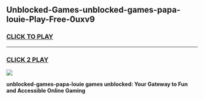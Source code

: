 
## Unblocked-Games-unblocked-games-papa-louie-Play-Free-0uxv9
<h3>
<a href="https://premium76.site?title=unblocked-games-papa-louie&ref=18A">CLICK TO PLAY</a></h3>
<hr>

<h3>
<a href="https://premium76.site?title=unblocked-games-papa-louie&ref=18A">CLICK 2 PLAY</a>
  
</h3>

<a href="https://premium76.site?title=unblocked-games-papa-louie&ref=18A"><img src="https://clearcache.store/games.png"></a>


**unblocked-games-papa-louie games unblocked: Your Gateway to Fun and Accessible Online Gaming**
